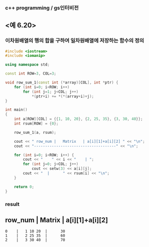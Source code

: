 ### c++ programming / gs인터비전   
## <예 6.20>
### 이차원배열의 행의 합을 구하여 일차원배열에 저장하는 함수의 정의   


```c++
#include <iostream>
#include <iomanip>

using namespace std;

const int ROW=3, COL=3;

void row_sum_1(const int (*array)[COL], int *ptr) {
    for (int i=0; i<ROW; i++)
        for (int j=1; j<COL; j++)
            *(ptr+i) += *(*(array+i)+j);
}

int main() 
{
    int a[ROW][COL] = {{1, 10, 20}, {2, 25, 35}, {3, 30, 40}};
    int rsum[ROW] = {0};

    row_sum_1(a, rsum);

    cout << " row_num |   Matrix   | a[i][1]+a[i][2] " << "\n";
    cout << "-------------------------------------" << "\n";

    for (int i=0; i<ROW; i++) {
        cout << "    " << i << "    | ";
        for (int j=0; j<COL; j++)
            cout << setw(3) << a[i][j];
        cout << "  |      " << rsum[i] << "\n";
    }

    return 0;
}
```

### result
 row_num |   Matrix   | a[i][1]+a[i][2]    
-------------------------------------    
    0    |   1 10 20  |      30     
    1    |   2 25 35  |      60     
    2    |   3 30 40  |      70    
    
